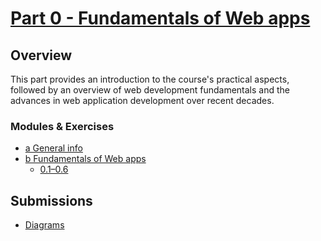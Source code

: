 # [Part 0 - Fundamentals of Web apps](https://fullstackopen.com/en/part0)

## Overview

This part provides an introduction to the course's practical aspects, followed by an overview of web development fundamentals and the advances in web application development over recent decades.

### Modules & Exercises

- [a General info](https://fullstackopen.com/en/part0/general_info)
- [b Fundamentals of Web apps](https://fullstackopen.com/en/part0/fundamentals_of_web_apps)
  - [0.1–0.6](https://fullstackopen.com/en/part0/fundamentals_of_web_apps#exercises-0-1-0-6)

## Submissions

- [Diagrams](./diagrams)
